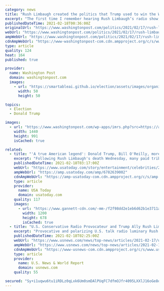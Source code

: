 ```yaml
---
category: news
title: "Rush Limbaugh created the politics that Trump used to win the White House"
excerpt: "The first time I remember hearing Rush Limbaugh’s radio show, I was in high school. It was 1991, and I was in the district office of then-Rep. Jim Traficant (D-Ohio), for whom I’d earned the dubious honor of interning."
publishedDateTime: 2021-02-18T00:36:00Z
originalUrl: "https://www.washingtonpost.com/politics/2021/02/17/rush-limbaugh-created-politics-that-trump-used-win-white-house/"
webUrl: "https://www.washingtonpost.com/politics/2021/02/17/rush-limbaugh-created-politics-that-trump-used-win-white-house/"
ampWebUrl: "https://www.washingtonpost.com/politics/2021/02/17/rush-limbaugh-created-politics-that-trump-used-win-white-house/?outputType=amp"
cdnAmpWebUrl: "https://www-washingtonpost-com.cdn.ampproject.org/c/s/www.washingtonpost.com/politics/2021/02/17/rush-limbaugh-created-politics-that-trump-used-win-white-house/?outputType=amp"
type: article
quality: 124
heat: 164
published: true

provider:
  name: Washington Post
  domain: washingtonpost.com
  images:
    - url: "https://smartableai.github.io/election/assets/images/organizations/washingtonpost.com-50x50.jpg"
      width: 50
      height: 50

topics:
  - Election
  - Donald Trump

images:
  - url: "https://www.washingtonpost.com/wp-apps/imrs.php?src=https://arc-anglerfish-washpost-prod-washpost.s3.amazonaws.com/public/USUFFNDRJAI6XBSRNUYJD2WGH4.jpg&w=1440"
    width: 1440
    height: 991
    isCached: true

related:
  - title: "'A true American legend': Donald Trump, Bill O'Reilly, more mourn Rush Limbaugh's death"
    excerpt: "Following Rush Limbaugh's death Wednesday, many paid tribute and expressed their thoughts about the conservative radio host on social media."
    publishedDateTime: 2021-02-18T03:17:00Z
    webUrl: "https://www.usatoday.com/story/entertainment/celebrities/2021/02/17/rush-limbaugh-dead-celebrities-react-trump-bill-oreilly/6782639002/"
    ampWebUrl: "https://amp.usatoday.com/amp/6782639002"
    cdnAmpWebUrl: "https://amp-usatoday-com.cdn.ampproject.org/c/s/amp.usatoday.com/amp/6782639002"
    type: article
    provider:
      name: USA Today
      domain: usatoday.com
    quality: 117
    images:
      - url: "https://www.gannett-cdn.com/-mm-/f2f98dd2e1eb6d62b1e3711a8d1fd2dc0e79c882/c=0-0-2924-1652/local/-/media/2017/09/13/USATODAY/USATODAY/636409176515272786-B02-RUSH-LIMBAUGH-93562293.JPG?auto=webp&format=pjpg&width=1200"
        width: 1200
        height: 678
        isCached: true
  - title: "U.S. Conservative Radio Provocateur and Trump Ally Rush Limbaugh Dies"
    excerpt: "Provocative and polarizing U.S. talk radio luminary Rush Limbaugh, a leading voice on the American political right since the 1980s who boosted, and was honored by, former President Donald Trump, has died at age 70 after suffering from lung cancer,"
    publishedDateTime: 2021-02-18T02:25:00Z
    webUrl: "https://www.usnews.com/news/top-news/articles/2021-02-17/us-conservative-radio-host-rush-limbaugh-has-died-fox-news"
    ampWebUrl: "https://www.usnews.com/news/top-news/articles/2021-02-17/us-conservative-radio-host-rush-limbaugh-has-died-fox-news?context=amp"
    cdnAmpWebUrl: "https://www-usnews-com.cdn.ampproject.org/c/s/www.usnews.com/news/top-news/articles/2021-02-17/us-conservative-radio-host-rush-limbaugh-has-died-fox-news?context=amp"
    type: article
    provider:
      name: U.S. News & World Report
      domain: usnews.com
    quality: 55

secured: "Sy+i1uqwu6tu1iRDLz0qLxk6Um0smDAlPUqFC7dfmOJfr4095LXXlJ16oGe8oAujSQ6bBTbC8A2k9hmhVUE2cwvy45Ort+mIVEW1DYtXL3kfgqj8KnW0wwA/aY28zeqmMVjeQ2hqfu0Lqyg+YjFdTenJynqbrCno3GfevchBcvQKDUwHT8Uj6agGFmFYLDaCZIk3Biyi6fr+zkyN+bTqLr5kSo3TLXPdluDqrK+79R8gB87PgAv3kvuWkhpFYB7vcEHILaJMBLsKShA23SjPzzljVZ/C44hWI4lHLmLPqqBjHXsUk02piY5Op8mS92DH/VsAlq8iH9HhocGeuXwcVI9mF+CgnpCJrL+ps6/oAQI=;XAJUwGivILi1H259Hs3gEw=="
---
```


